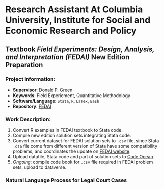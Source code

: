 # Research Assistant At Columbia University, Institute for Social and Economic Research and Policy

## Textbook *Field Experiments: Design, Analysis, and Interpretation (FEDAI)*  New Edition Preparation

### Project Information:

- **Supervisor**: Donald P. Green
- **Keywords**: Field Experiement, Quantitative Methodology
- **Software/Language**:  `Stata`, `R`, `LaTex`, `Bash`
- **Repository**: [FEDAI](./FEDAI)

### Work Description: 

1. Convert R examples in FEDAI textbook to Stata code. 
2. Compile new edition solution sets integrating Stata code.
3. Convert current dataset for FEDAI solution sets to `.csv` file, since Stata `.dta` file come from different version of Stata have some compatibility problems, and coordinates the update on [FEDAI website](https://isps.yale.edu/FEDAI).
4. Upload datafile, Stata code and part of solution sets to [Code Ocean](https://codeocean.com/).
5. *Ongoing*: compile code book for `.csv` file required in FEDAI problem sets, upload to dataverse.

### Natural Language Process for Legal Court Cases

